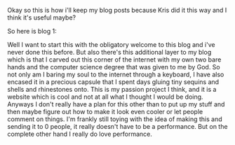 Okay so this is how i'll keep my blog posts because Kris did it this way and I think it's useful maybe?

So here is blog 1: 

Well I want to start this with the obligatory welcome to this blog and i've never done this before. But also there's this additional layer to my blog which is that I carved out this corner of the internet with my own two bare hands and the computer science degree that was given to me by God. So not only am I baring my soul to the internet through a keyboard, I have also encased it in a precious capsule that I spent days gluing tiny sequins and shells and rhinestones onto. This is my passion project I think, and it is a website which is cool and not at all what I thought I would be doing. Anyways I don't really have a plan for this other than to put up my stuff and then maybe figure out how to make it look even cooler or let people comment on things. I'm frankly still toying with the idea of making this and sending it to 0 people, it really doesn't have to be a performance. But on the complete other hand I really do love performance.
